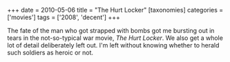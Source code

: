 +++
date = 2010-05-06
title = "The Hurt Locker"
[taxonomies]
categories = ['movies']
tags = ['2008', 'decent']
+++

The fate of the man who got strapped with bombs got me bursting out in
tears in the not-so-typical war movie, *The Hurt Locker*. We also get a
whole lot of detail deliberately left out. I'm left without knowing
whether to herald such soldiers as heroic or not.
